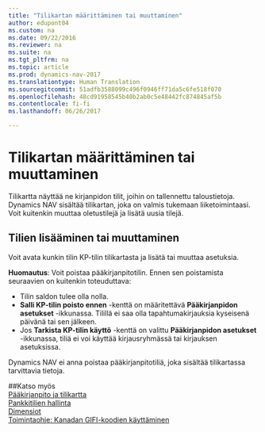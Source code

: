 ```yaml
---
title: "Tilikartan määrittäminen tai muuttaminen"
author: edupont04
ms.custom: na
ms.date: 09/22/2016
ms.reviewer: na
ms.suite: na
ms.tgt_pltfrm: na
ms.topic: article
ms.prod: dynamics-nav-2017
ms.translationtype: Human Translation
ms.sourcegitcommit: 51adfb3588099c496f0946ff71da5c6fe518f070
ms.openlocfilehash: 48cd91958545b40b2ab0c5e48442fc874845af5b
ms.contentlocale: fi-fi
ms.lasthandoff: 06/26/2017

---
```


# <a name="set-up-or-change-the-chart-of-accounts"></a>Tilikartan määrittäminen tai muuttaminen
Tilikartta näyttää ne kirjanpidon tilit, joihin on tallennettu taloustietoja. Dynamics NAV sisältää tilikartan, joka on valmis tukemaan liiketoimintaasi.
Voit kuitenkin muuttaa oletustilejä ja lisätä uusia tilejä.  

## <a name="adding-or-changing-accounts"></a>Tilien lisääminen tai muuttaminen
Voit avata kunkin tilin KP-tilin tilikartasta ja lisätä tai muuttaa asetuksia.

**Huomautus**: Voit poistaa pääkirjanpitotilin. Ennen sen poistamista seuraavien on kuitenkin toteuduttava:  
- Tilin saldon tulee olla nolla.  
- **Salli KP-tilin poisto ennen** -kenttä on määritettävä **Pääkirjanpidon asetukset** -ikkunassa. Tilillä ei saa olla tapahtumakirjauksia kyseisenä päivänä tai sen jälkeen.  
- Jos **Tarkista KP-tilin käyttö** -kenttä on valittu **Pääkirjanpidon asetukset** -ikkunassa, tiliä ei voi käyttää kirjausryhmässä tai kirjauksen asetuksissa.  

Dynamics NAV ei anna poistaa pääkirjanpitotiliä, joka sisältää tilikartassa tarvittavia tietoja.  

##<a name="see-also"></a>Katso myös  
[Pääkirjanpito ja tilikartta](finance-setup-general-ledger.md)  
[Pankkitilien hallinta](bank-manage-bank-accounts.md)  
[Dimensiot](finance-setup-dimensions.md)  
[Toimintaohje: Kanadan GIFI-koodien käyttäminen](ca-finance-setup-work-GiFI-codes.md)

